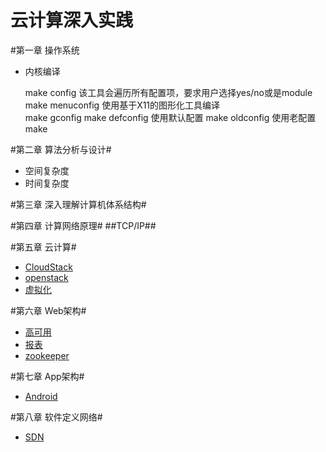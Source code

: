 云计算深入实践
=====

#第一章 操作系统
* 内核编译

    make config 该工具会遍历所有配置项，要求用户选择yes/no或是module  
    make menuconfig 使用基于X11的图形化工具编译  
    make gconfig 
    make defconfig  使用默认配置
    make oldconfig  使用老配置
    make

#第二章 算法分析与设计#
* 空间复杂度
* 时间复杂度

#第三章 深入理解计算机体系结构#

#第四章 计算网络原理#
##TCP/IP##

#第五章 云计算#
* [CloudStack](./cloudstack.md)
* [openstack](./OpenStack.md)
* [虚拟化](./虚拟化.md)
 
#第六章 Web架构#
* [高可用](./高可用.md)
* [报表](./报表.md)
* [zookeeper](http://www.ibm.com/developerworks/cn/opensource/os-cn-zookeeper/)

#第七章 App架构#
* [Android](./android.md)

#第八章 软件定义网络#
* [SDN](./sdn.md)
